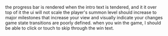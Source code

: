 the progress bar is rendered when the intro text is tendered, and it it over top of it
the ui will not scale
the player's summon level should increase to major milestones that increase your view and visually indicate your changes
game state transitions are poorly defined. 
when you win the game, I should be able to click or touch to skip through the win text.
